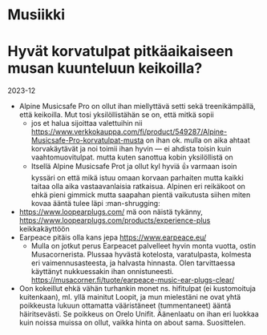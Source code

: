 # Musiikki

# Hyvät korvatulpat pitkäaikaiseen musan kuunteluun keikoilla?

2023-12

* Alpine Musicsafe Pro on ollut ihan miellyttävä setti sekä treenikämpällä, että keikoilla. Mut tosi yksilöllistähän se on, että mitkä sopii
  * jos et halua sijoittaa valettuihin nii https://www.verkkokauppa.com/fi/product/549287/Alpine-Musicsafe-Pro-korvatulpat-musta on ihan ok. mulla on aika ahtaat korvakäytävät ja noi toimii ihan hyvin — ei ahdista toisin kuin vaahtomuovitulpat. mutta kuten sanottua kobin yksilöllistä on
  * Itsellä Alpine Musicsafe Prot ja ollut kyl hyviä :+1:  varmaan isoin kyssäri on että mikä istuu omaan korvaan parhaiten mutta kaikki taitaa olla aika vastaavanlaisia ratkaisua. Alpinen eri reikäkoot on ehkä pieni gimmick mutta saapahan pientä vaikutusta siihen miten kovaa ääntä tulee läpi :man-shrugging:
* https://www.loopearplugs.com/ mä oon näistä tykänny, https://www.loopearplugs.com/products/experience-plus keikkakäyttöön
* Earpeace pitäis olla kans jepa https://www.earpeace.eu/
  * Mulla on jotkut perus Earpeacet palvelleet hyvin monta vuotta, ostin Musacornerista. Plussaa hyvästä kotelosta, varatulpasta, kolmesta eri vaimennusasteesta, ja halvasta hinnasta. Olen tarvittaessa käyttänyt nukkuessakin ihan onnistuneesti. https://musacorner.fi/tuote/earpeace-music-ear-plugs-clear/
* Oon kokeillut ehkä vähän turhankin monet ns. hifitulpat (ei kustomoituja kuitenkaan), ml. yllä mainitut Loopit, ja mun mielestäni ne ovat yhtä poikkeusta lukuun ottamatta vääristäneet (tummentaneet) ääntä häiritsevästi. Se poikkeus on Orelo Unifit. Äänenlaatu on ihan eri luokkaa kuin noissa muissa on ollut, vaikka hinta on about sama. Suosittelen.
